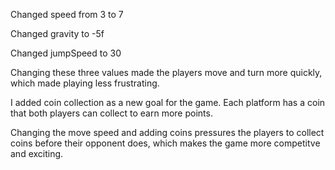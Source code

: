 Changed speed from 3 to 7

Changed gravity to -5f

Changed jumpSpeed to 30

Changing these three values made the players move and turn more quickly, which made playing less frustrating.

I added coin collection as a new goal for the game. Each platform has a coin that both players can collect to earn more points.

Changing the move speed and adding coins pressures the players to collect coins before their opponent does, which makes the game more competitve and exciting. 
